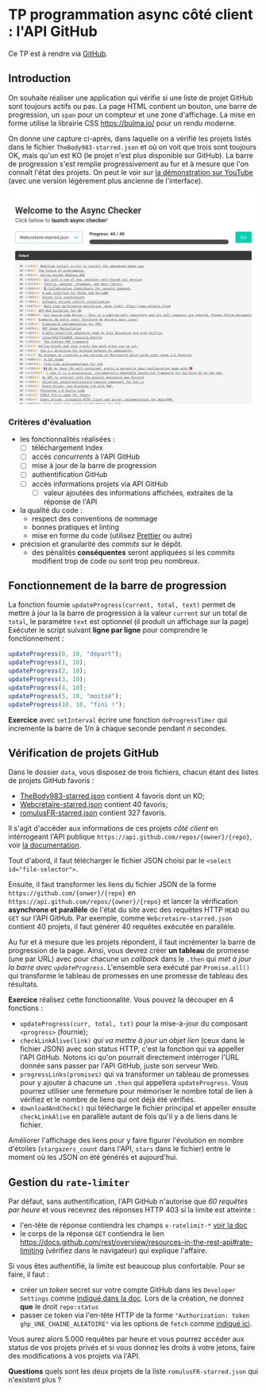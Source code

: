 # TP programmation async côté client : l'API GitHub

Ce TP est à rendre via [GitHub](https://github.com/).

## Introduction

On souhaite réaliser une application qui vérifie si une liste de projet GitHub sont toujours actifs ou pas.
La page HTML contient un bouton, une barre de progression, un `span` pour un compteur et une zone d'affichage.
La mise en forme utilise la librairie CSS <https://bulma.io/> pour un rendu moderne.

On donne une capture ci-après, dans laquelle on a vérifié les projets listés dans le fichier `TheBody983-starred.json` et où on voit que trois sont toujours OK, mais qu'un est KO (le projet n'est plus disponible sur GitHub). La barre de progression s'est remplie progressivement au fur et à mesure que l'on connaît l'état des projets. On peut le voir sur [la démonstration sur YouTube](https://youtu.be/ya2Ju04_Q5M) (avec une version légèrement plus ancienne de l'interface).

![Screenshot appli](async-checker.png)

### Critères d'évaluation

- les fonctionnalités réalisées :
  - [ ] téléchargement index
  - [ ] accès _concurrents_ à l'API GitHub
  - [ ] mise à jour de la barre de progression
  - [ ] authentification GitHub
  - [ ] accès informations projets via API GitHub
    - [ ] valeur ajoutées des informations affichées, extraites de la réponse de l'API
- la qualité du code :
  - respect des conventions de nommage
  - bonnes pratiques et linting
  - mise en forme du code (utilisez [Prettier](https://marketplace.visualstudio.com/items?itemName=esbenp.prettier-vscode) ou autre)
- précision et granularité des _commits_ sur le dépôt.
  - des pénalités **conséquentes** seront appliquées si les commits modifient trop de code ou sont trop peu nombreux.

## Fonctionnement de la barre de progression

La fonction fournie `updateProgress(current, total, text)` permet de mettre à jour la la barre de progression à la valeur `current` sur un total de `total`, le paramètre `text` est optionnel (il produit un affichage sur la page)
Exécuter le script suivant **ligne par ligne** pour comprendre le fonctionnement :

```javascript
updateProgress(0, 10, "départ");
updateProgress(1, 10);
updateProgress(2, 10);
updateProgress(3, 10);
updateProgress(4, 10);
updateProgress(5, 10, "moitié");
updateProgress(10, 10, "fini !");
```

**Exercice** avec `setInterval` écrire une fonction `doProgressTimer` qui incremente la barre de $1/n$ à chaque seconde pendant $n$ secondes.

## Vérification de projets GitHub

Dans le dossier `data`, vous disposez de trois fichiers, chacun étant des listes de projets GitHub favoris :

- [TheBody983-starred.json](data/TheBody983-starred.json) contient 4 favoris dont un KO;
- [Webcretaire-starred.json](data/Webcretaire-starred.json) contient 40 favoris;
- [romulusFR-starred.json](data/romulusFR-starred.json) contient 327 favoris.

Il s'agit d'accéder aux informations de ces projets _côté client_ en intérrogeant l'API publique `https://api.github.com/repos/{owner}/{repo}`, voir [la documentation](https://docs.github.com/en/rest/reference/repos#get-a-repository).

Tout d'abord, il faut télécharger le fichier JSON choisi par le `<select id="file-selector">`.

Ensuite, il faut transformer les liens du fichier JSON de la forme `https://github.com/{onwer}/{repo}` en `https://api.github.com/repos/{owner}/{repo}` et lancer la vérification **asynchrone et parallèle** de l'état du site avec des requêtes HTTP `HEAD` ou `GET` sur l'API GitHub. Par exemple, comme `Webcretaire-starred.json` contient 40 projets, il faut générer 40 requêtes exécutée en parallèle.

Au fur et à mesure que les projets répondent, il faut incrémenter la barre de progression de la page. Ainsi, vous devrez créer **un tableau** de promesse (une par URL) avec pour chacune un _callback_ dans le `.then` qui _met à jour la barre avec `updateProgress`_. L'ensemble sera exécuté par `Promise.all()` qui transforme le tableau de promesses en une promesse de tableau des résultats.

**Exercice** réalisez cette fonctionnalité. Vous pouvez la découper en 4 fonctions :

- `updateProgress(curr, total, txt)` pour la mise-à-jour du composant `<progress>` (fournie);
- `checkLinkAlive(link)` _qui va mettre à jour un objet lien_ (ceux dans le fichier JSON) avec son status HTTP, c'est la fonction qui va appeller l'API GitHub. Notons ici qu'on pourrait directement intérroger l'URL donnée sans passer par l'API GitHub, juste son serveur Web.
- `progressLinks(promises)` qui va transformer un tableau de promesses pour y ajouter à chacune un `.then` qui appellera `updateProgress`. Vous pourrez utiliser une fermeture pour mémoriser le nombre total de lien à vérifiez et le nombre de liens qui ont déjà été vérifiés.
- `downloadAndCheck()` qui télécharge le fichier principal et appeller ensuite `checkLinkAlive` en parallèle autant de fois qu'il y a de liens dans le fichier.

Améliorer l'affichage des liens pour y faire figurer l'évolution en nombre d'étoiles (`stargazers_count` dans l'API, `stars` dans le fichier) entre le moment où les JSON on été générés et aujourd'hui.

## Gestion du `rate-limiter`

Par défaut, sans authentification, l'API GitHub n'autorise que _60 requêtes par heure_ et vous recevrez des réponses HTTP 403 si la limite est atteinte :

- l'en-tête de réponse contiendra les champs `x-ratelimit-*` [voir la doc](https://docs.github.com/en/rest/overview/resources-in-the-rest-api#rate-limit-http-headers)
- le corps de la réponse `GET` contiendra le lien <https://docs.github.com/rest/overview/resources-in-the-rest-api#rate-limiting> (vérifiez dans le navigateur) qui explique l'affaire.

Si vous êtes authentifié, la limite est beaucoup plus confortable. Pour se faire, il faut :

- créer un _token_ secret sur votre compte GitHub dans les `Developer Settings` comme [indiqué dans la doc](https://docs.github.com/en/authentication/keeping-your-account-and-data-secure/creating-a-personal-access-token). Lors de la création, ne donnez **que** le droit `repo:status`
- passer ce token via l'en-tête HTTP de la forme `"Authorization: token ghp_UNE_CHAINE_ALEATOIRE"` via les options de `fetch` comme [indiqué ici](https://docs.github.com/en/rest/guides/getting-started-with-the-rest-api#repositories).

Vous aurez alors 5.000 requêtes par heure et vous pourrez accéder aux status de vos projets privés et si vous donnez les droits à votre jetons, faire des modifications à vos projets via l'API.

**Questions** quels sont les deux projets de la liste `romulusFR-starred.json` qui n'existent plus ?
